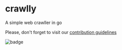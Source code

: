 # crawlly
A simple web crawller in go

Please, don't forget to visit our [contribution guidelines](./CONTRIBUTING.md)

![badge](https://img.shields.io/badge/GO-1.10-blue.svg?longCache=true&style=for-the-badge)
